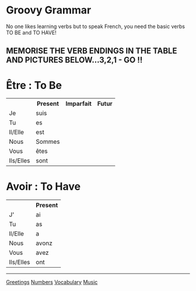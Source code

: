 <h1> Groovy Grammar </h1>

<p> No one likes learning verbs but to speak French, you need the basic verbs TO BE and TO HAVE! </p>

<h2> MEMORISE THE VERB ENDINGS IN THE TABLE AND PICTURES BELOW...3,2,1 - GO ‼ </h2>


<h1> Être : To Be </h1> 

<table> 
 <tr><th> </th><th> Present </th><th> Imparfait </th><th> Futur </th></tr>
 <tr><td> Je </td><td> suis </td></tr> 
 <tr><td> Tu </td><td> es </td></tr> 
 <tr><td> Il/Elle </td><td> est </td></tr> 
 <tr><td> Nous </td><td> Sommes </td></tr> 
 <tr><td> Vous </td><td> êtes </td></tr> 
 <tr><td> Ils/Elles </td><td> sont </td></tr> 
</table> 


<h1> Avoir : To Have </h1>


<table> 
 <tr><th> </th><th> Present </th></tr>
 <tr><td> J' </td><td> ai </td></tr> 
 <tr><td> Tu </td><td> as </td></tr> 
 <tr><td> Il/Elle </td><td> a </td></tr> 
 <tr><td> Nous </td><td> avonz </td></tr> 
 <tr><td> Vous </td><td> avez </td></tr> 
 <tr><td> Ils/Elles </td><td> ont </td></tr> 
</table> 


 









<hr>

<a href="page2.html">Greetings</a>
<a href="page3.html">Numbers</a>
<a href="page5.html">Vocabulary</a>
<a href="page6.html">Music</a>
